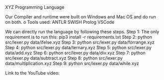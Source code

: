XYZ Programming Language

Our Compiler and runtime were built on Windows and Mac OS and do run on both.
o Tools used:
ANTLR
SWISH Prolog
VSCode

We can directly run the language by following these steps.
Step 1: The only requirement is to run this: pip3 install -r requirements.txt
Step 2: python src/lexer.py data/ifelse.xyz
Step 3: python src/lexer.py data/forrange.xyz
Step 4: python src/lexer.py data/ternary.xyz
Step 5: python src/lexer.py data/add.xyz
Step 6: python src/lexer.py data/div.xyz
Step 7: python src/lexer.py data/subtract.xyz
Step 8: python src/lexer.py data/multiplication.xyz
Step 9: python src/lexer.py data/while.xyz

Link to the YouTube video:
